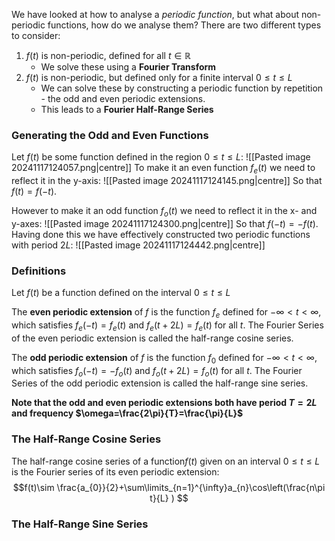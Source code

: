 We have looked at how to analyse a *periodic function*, but what about non-periodic functions, how do we analyse them?
There are two different types to consider:
1) $f(t)$ is non-periodic, defined for all $t\in \mathbb{R}$
	- We solve these using a **Fourier Transform**
2) $f(t)$ is non-periodic, but defined only for a finite interval $0\le t\le L$
	- We can solve these by constructing a periodic function by repetition - the odd and even periodic extensions.
	- This leads to a **Fourier Half-Range Series**
### Generating the Odd and Even Functions
Let $f(t)$ be some function defined in the region $0\le t\le L$:
![[Pasted image 20241117124057.png|centre]]
To make it an even function $f_{e}(t)$ we need to reflect it in the y-axis:
![[Pasted image 20241117124145.png|centre]]
So that $f(t)=f(-t)$.

However to make it an odd function $f_{o}(t)$ we need to reflect it in the x- and y-axes:
![[Pasted image 20241117124300.png|centre]]
So that $f(-t)=-f(t)$.
Having done this we have effectively constructed two periodic functions with period $2L$:
![[Pasted image 20241117124442.png|centre]]
### Definitions
Let $f(t)$ be a function defined on the interval $0\le t\le L$

The **even periodic extension** of $f$ is the function $f_{e}$ defined for $-\infty\lt t \lt \infty$, which satisfies $f_{e}(-t)=f_{e}(t)$ and $f_{e}(t+2L)=f_{e}(t)$ for all $t$.
The Fourier Series of the even periodic extension is called the half-range cosine series.

The **odd periodic extension** of $f$ is the function $f_{0}$ defined for $-\infty\lt t \lt \infty$, which satisfies $f_{o}(-t)=-f_{o}(t)$ and $f_{o}(t+2L)=f_{o}(t)$ for all $t$.
The Fourier Series of the odd periodic extension is called the half-range sine series.

**Note that the odd and even periodic extensions both have period $T=2L$ and frequency $\omega=\frac{2\pi}{T}=\frac{\pi}{L}$**
### The Half-Range Cosine Series
The half-range cosine series of a function$f(t)$ given on an interval $0\le t\le L$ is the Fourier series of its even periodic extension:
$$f(t)\sim \frac{a_{0}}{2}+\sum\limits_{n=1}^{\infty}a_{n}\cos\left(\frac{n\pi t}{L} ) $$

### The Half-Range Sine Series
